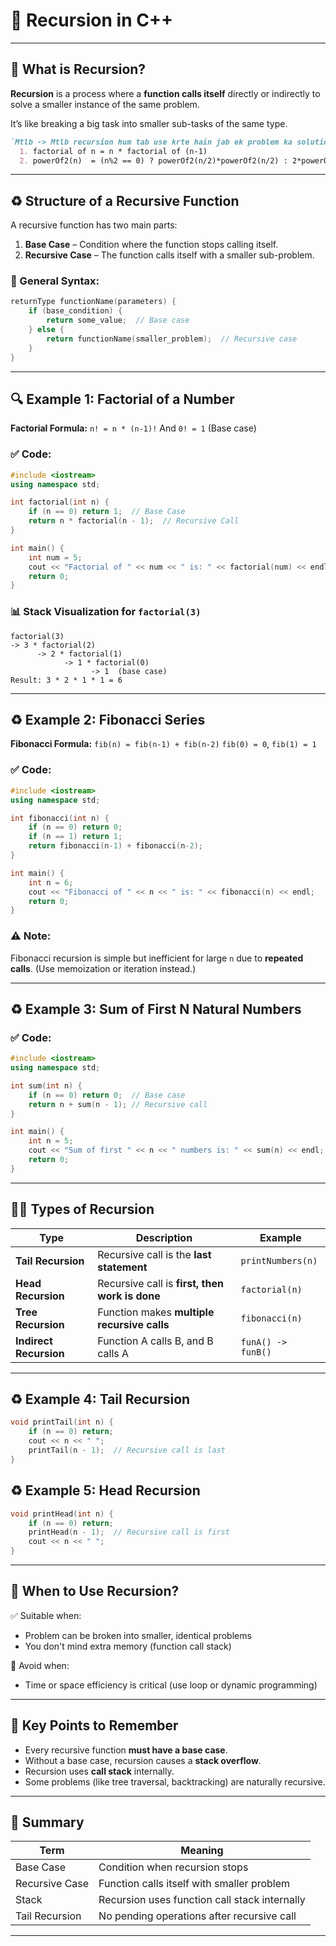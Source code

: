 # 📘 Recursion in C++

---

## 🔁 What is Recursion?

**Recursion** is a process where a **function calls itself** directly or indirectly to solve a smaller instance of the same problem.

It’s like breaking a big task into smaller sub-tasks of the same type.

```md
`Mtlb -> Mtlb recursion hum tab use krte hain jab ek problem ka solution depend kre y solve kiya jaa sake usi type ki chhoti problem se`
  1. factorial of n = n * factorial of (n-1)
  2. powerOf2(n)  = (n%2 == 0) ? powerOf2(n/2)*powerOf2(n/2) : 2*powerOf2(n/2)*powerOf2(n/2);
```

---

## ♻ Structure of a Recursive Function

A recursive function has two main parts:

1. **Base Case** – Condition where the function stops calling itself.
2. **Recursive Case** – The function calls itself with a smaller sub-problem.

### 🧠 General Syntax:

```cpp
returnType functionName(parameters) {
    if (base_condition) {
        return some_value;  // Base case
    } else {
        return functionName(smaller_problem);  // Recursive case
    }
}
```

---

## 🔍 Example 1: Factorial of a Number

**Factorial Formula:**
`n! = n * (n-1)!`
And `0! = 1` (Base case)

### ✅ Code:

```cpp
#include <iostream>
using namespace std;

int factorial(int n) {
    if (n == 0) return 1;  // Base Case
    return n * factorial(n - 1);  // Recursive Call
}

int main() {
    int num = 5;
    cout << "Factorial of " << num << " is: " << factorial(num) << endl;
    return 0;
}
```

### 📊 Stack Visualization for `factorial(3)`

```
factorial(3)
-> 3 * factorial(2)
      -> 2 * factorial(1)
            -> 1 * factorial(0)
                  -> 1  (base case)
Result: 3 * 2 * 1 * 1 = 6
```

---

## ♻ Example 2: Fibonacci Series

**Fibonacci Formula:**
`fib(n) = fib(n-1) + fib(n-2)`
`fib(0) = 0`, `fib(1) = 1`

### ✅ Code:

```cpp
#include <iostream>
using namespace std;

int fibonacci(int n) {
    if (n == 0) return 0;
    if (n == 1) return 1;
    return fibonacci(n-1) + fibonacci(n-2);
}

int main() {
    int n = 6;
    cout << "Fibonacci of " << n << " is: " << fibonacci(n) << endl;
    return 0;
}
```

### ⚠️ Note:

Fibonacci recursion is simple but inefficient for large `n` due to **repeated calls**. (Use memoization or iteration instead.)

---

## ♻ Example 3: Sum of First N Natural Numbers

### ✅ Code:

```cpp
#include <iostream>
using namespace std;

int sum(int n) {
    if (n == 0) return 0;  // Base case
    return n + sum(n - 1); // Recursive call
}

int main() {
    int n = 5;
    cout << "Sum of first " << n << " numbers is: " << sum(n) << endl;
    return 0;
}
```

---

## 🧙‍♂️ Types of Recursion

| Type                   | Description                                    | Example            |
| ---------------------- | ---------------------------------------------- | ------------------ |
| **Tail Recursion**     | Recursive call is the **last statement**       | `printNumbers(n)`  |
| **Head Recursion**     | Recursive call is **first, then work is done** | `factorial(n)`     |
| **Tree Recursion**     | Function makes **multiple recursive calls**    | `fibonacci(n)`     |
| **Indirect Recursion** | Function A calls B, and B calls A              | `funA() -> funB()` |

---

## ♻ Example 4: Tail Recursion

```cpp
void printTail(int n) {
    if (n == 0) return;
    cout << n << " ";
    printTail(n - 1);  // Recursive call is last
}
```

## ♻ Example 5: Head Recursion

```cpp
void printHead(int n) {
    if (n == 0) return;
    printHead(n - 1);  // Recursive call is first
    cout << n << " ";
}
```

---

## 📌 When to Use Recursion?

✅ Suitable when:

* Problem can be broken into smaller, identical problems
* You don't mind extra memory (function call stack)

🚫 Avoid when:

* Time or space efficiency is critical (use loop or dynamic programming)

---

## 🧠 Key Points to Remember

* Every recursive function **must have a base case**.
* Without a base case, recursion causes a **stack overflow**.
* Recursion uses **call stack** internally.
* Some problems (like tree traversal, backtracking) are naturally recursive.

---

## 📝 Summary

| Term           | Meaning                                       |
| -------------- | --------------------------------------------- |
| Base Case      | Condition when recursion stops                |
| Recursive Case | Function calls itself with smaller problem    |
| Stack          | Recursion uses function call stack internally |
| Tail Recursion | No pending operations after recursive call    |

---
